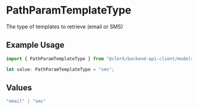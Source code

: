 # PathParamTemplateType

The type of templates to retrieve (email or SMS)

## Example Usage

```typescript
import { PathParamTemplateType } from "@clerk/backend-api-client/models/operations";

let value: PathParamTemplateType = "sms";
```

## Values

```typescript
"email" | "sms"
```